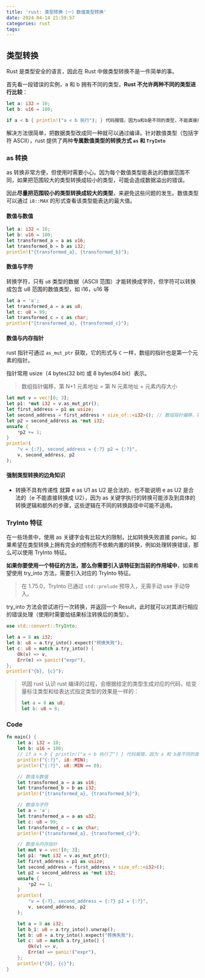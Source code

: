 ```yaml
---
title: 'rust: 类型转换（一）数值类型转换'
date: 2024-04-14 21:59:57
categories: rust
tags: 
---
```


## 类型转换

Rust 是类型安全的语言，因此在 Rust 中做类型转换不是一件简单的事。

首先看一段错误的实例，a 和 b 拥有不同的类型，**Rust 不允许两种不同的类型进行比较**：

```rust
let a: i32 = 10;
let b: u16 = 100;

if a < b { println!("a < b 执行"); } 代码报错，因为a和b是不同的类型，不能直接用于比较
```

解决方法很简单，把数据类型改成同一种就可以通过编译。针对数值类型（包括字符 ASCII），rust 提供了两种**专属数值类型的转换方式 `as` 和 `TryInto`**

### as 转换

as 转换非常方便，但使用时需要小心。因为每个数值类型能表达的数据范围不同，如果把范围较大的类型转换成较小的类型，可能会造成数据溢出的错误。

因此**尽量把范围较小的类型转换成较大的类型**，来避免这些问题的发生。数值类型可以通过 `i8::MAX` 的形式查看该类型能表达的最大值。

#### 数值与数值

```rust
let a: i32 = 10;
let b: u16 = 100;
let transformed_a = a as u16;
let transformed_b = b as i32;
println!("{transformed_a}, {transformed_b}");
```

#### 数值与字符

转换字符，只有 `u8` 类型的数据（ASCII 范围）才能转换成字符，但字符可以转换成包含 u8 范围的数值类型，如 i16，u16 等

```rust
let a = 'a';
let transformed_a = a as u8;
let c: u8 = 99;
let transformed_c = c as char;
println!("{transformed_a}, {transformed_c}");
```

#### 数值与内存指针

rust 指针可通过 `as_mut_ptr` 获取，它的形式与 `C` 一样，数组的指针也是第一个元素的指针。

指针常用 usize（4 bytes(32 bit) 或 8 bytes(64 bit）表示。

> 数组指针偏移，第 N+1 元素地址 = 第 N 元素地址 + 元素内存大小

```rust
let mut v = vec![0; 3];
let p1: *mut i32 = v.as_mut_ptr();
let first_address = p1 as usize;
let second_address = first_address + size_of::<i32>(); // 数组指针偏移，第N+1元素地址 = 第 N 元素地址 + 元素大小
let p2 = second_address as *mut i32;
unsafe {
    *p2 += 1;
}
println!(
    "v = {:?}, second_address = {:?} p2 = {:?}",
    v, second_address, p2
);
```

#### 强制类型转换的边角知识

- 转换不具有传递性 就算 e as U1 as U2 是合法的，也不能说明 e as U2 是合法的（e 不能直接转换成 U2），因为 as 关键字执行的转换可能涉及到具体的转换逻辑和额外的步骤，这些逻辑在不同的转换路径中可能不适用。

### TryInto 特征

在一些场景中，使用 as 关键字会有比较大的限制，比如转换失败直接 panic。如果希望在类型转换上拥有完全的控制而不依赖内置的转换，例如处理转换错误，那么可以使用 TryInto 特征。

**如果你要使用一个特征的方法，那么你需要引入该特征到当前的作用域中**，如果希望使用 try_into 方法，需要引入对应的 TryInto 特征。

> 在 1.75.0，TryInto 已通过 `std::prelude` 预导入，无需手动 use 手动导入。

try_into 方法会尝试进行一次转换，并返回一个 Result，此时就可以对其进行相应的错误处理（使用时需要给结果标注转换后的类型）。

```rust
use std::convert::TryInto;

let a = 8 as i32;
let b: u8 = a.try_into().expect("转换失败");
let c: u8 = match a.try_into() {
    Ok(v) => v,
    Err(e) => panic!("expr"),
};
println!("{b}, {c}");
```

> 巩固 rust 认识
> rust 编译的过程，会根据给定的类型生成对应的代码，给变量标注类型和给表达式指定类型的效果是一样的：
>
> ```rust
> let a = 8 as u8;
> let b: u8 = 8;
> ```

### Code
```rust
fn main() {
    let a: i32 = 10;
    let b: u16 = 100;
    // if a < b { println!("a < b 执行了") } 代码报错，因为 a 和 b是不同的类型，rust不允许两种不同的类型进行比较
    println!("{:?}", i8::MIN);
    println!("{:?}", u8::MIN == 0);

    // 数值与数值
    let transformed_a = a as u16;
    let transformed_b = b as i32;
    println!("{transformed_a}, {transformed_b}");

    // 数值与字符
    let a = 'a';
    let transformed_a = a as u32;
    let c: u8 = 99;
    let transformed_c = c as char;
    println!("{transformed_a}, {transformed_c}");

    // 数值与内存指针
    let mut v = vec![0; 3];
    let p1: *mut i32 = v.as_mut_ptr();
    let first_address = p1 as usize;
    let second_address = first_address + size_of::<i32>();
    let p2 = second_address as *mut i32;
    unsafe {
        *p2 += 1;
    }
    println!(
        "v = {:?}, second_address = {:?} p2 = {:?}",
        v, second_address, p2
    );

    let a = 8 as i32;
    let b_1: u8 = a.try_into().unwrap();
    let b: u8 = a.try_into().expect("转换失败");
    let c: u8 = match a.try_into() {
        Ok(v) => v,
        Err(e) => panic!("expr"),
    };
    println!("{b}, {c}");
}
```
